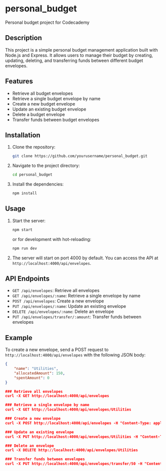 # personal_budget

Personal budget project for Codecademy

## Description

This project is a simple personal budget management application built with Node.js and Express. It allows users to manage their budget by creating, updating, deleting, and transferring funds between different budget envelopes.

## Features

- Retrieve all budget envelopes
- Retrieve a single budget envelope by name
- Create a new budget envelope
- Update an existing budget envelope
- Delete a budget envelope
- Transfer funds between budget envelopes

## Installation

1. Clone the repository:
    ```sh
    git clone https://github.com/yourusername/personal_budget.git
    ```
2. Navigate to the project directory:
    ```sh
    cd personal_budget
    ```
3. Install the dependencies:
    ```sh
    npm install
    ```

## Usage

1. Start the server:
    ```sh
    npm start
    ```
    or for development with hot-reloading:
    ```sh
    npm run dev
    ```
2. The server will start on port 4000 by default. You can access the API at `http://localhost:4000/api/envelopes`.

## API Endpoints

- `GET /api/envelopes`: Retrieve all envelopes
- `GET /api/envelopes/:name`: Retrieve a single envelope by name
- `POST /api/envelopes`: Create a new envelope
- `PUT /api/envelopes/:name`: Update an existing envelope
- `DELETE /api/envelopes/:name`: Delete an envelope
- `PUT /api/envelopes/transfer/:amount`: Transfer funds between envelopes

## Example

To create a new envelope, send a POST request to `http://localhost:4000/api/envelopes` with the following JSON body:
```json
{
    "name": "Utilities",
    "allocatedAmount": 150,
    "spentAmount": 0
}

### Retrieve all envelopes
curl -X GET http://localhost:4000/api/envelopes

### Retrieve a single envelope by name
curl -X GET http://localhost:4000/api/envelopes/Utilities

### Create a new envelope
curl -X POST http://localhost:4000/api/envelopes -H "Content-Type: application/json" -d '{"name": "Utilities", "allocatedAmount": 150, "spentAmount": 0}'

### Update an existing envelope
curl -X PUT http://localhost:4000/api/envelopes/Utilities -H "Content-Type: application/json" -d '{"allocatedAmount": 200, "spentAmount": 50}'

### Delete an envelope
curl -X DELETE http://localhost:4000/api/envelopes/Utilities

### Transfer funds between envelopes
curl -X PUT http://localhost:4000/api/envelopes/transfer/50 -H "Content-Type: application/json" -d '{"fromAccount": "Groceries", "toAccount": "Utilities"}'

